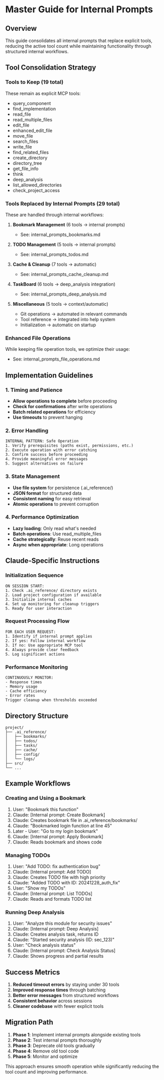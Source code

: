 # Master Guide for Internal Prompts

## Overview
This guide consolidates all internal prompts that replace explicit tools, reducing the active tool count while maintaining functionality through structured internal workflows.

## Tool Consolidation Strategy

### Tools to Keep (19 total)
These remain as explicit MCP tools:
- query_component
- find_implementation  
- read_file
- read_multiple_files
- edit_file
- enhanced_edit_file
- move_file
- search_files
- write_file
- find_related_files
- create_directory
- directory_tree
- get_file_info
- think
- deep_analysis
- list_allowed_directories
- check_project_access

### Tools Replaced by Internal Prompts (29 total)
These are handled through internal workflows:

1. **Bookmark Management** (6 tools → internal prompts)
   - See: internal_prompts_bookmarks.md

2. **TODO Management** (5 tools → internal prompts)
   - See: internal_prompts_todos.md

3. **Cache & Cleanup** (7 tools → automatic)
   - See: internal_prompts_cache_cleanup.md

4. **TaskBoard** (6 tools → deep_analysis integration)
   - See: internal_prompts_deep_analysis.md

5. **Miscellaneous** (5 tools → context/automatic)
   - Git operations → automated in relevant commands
   - Tool reference → integrated into help system
   - Initialization → automatic on startup

### Enhanced File Operations
While keeping file operation tools, we optimize their usage:
- See: internal_prompts_file_operations.md

## Implementation Guidelines

### 1. Timing and Patience
- **Allow operations to complete** before proceeding
- **Check for confirmations** after write operations
- **Batch related operations** for efficiency
- **Use timeouts** to prevent hanging

### 2. Error Handling
```
INTERNAL PATTERN: Safe Operation
1. Verify prerequisites (paths exist, permissions, etc.)
2. Execute operation with error catching
3. Confirm success before proceeding
4. Provide meaningful error messages
5. Suggest alternatives on failure
```

### 3. State Management
- **Use file system** for persistence (.ai_reference/)
- **JSON format** for structured data
- **Consistent naming** for easy retrieval
- **Atomic operations** to prevent corruption

### 4. Performance Optimization
- **Lazy loading**: Only read what's needed
- **Batch operations**: Use read_multiple_files
- **Cache strategically**: Reuse recent reads
- **Async when appropriate**: Long operations

## Claude-Specific Instructions

### Initialization Sequence
```
ON SESSION START:
1. Check .ai_reference/ directory exists
2. Load project configuration if available
3. Initialize internal caches
4. Set up monitoring for cleanup triggers
5. Ready for user interaction
```

### Request Processing Flow
```
FOR EACH USER REQUEST:
1. Identify if internal prompt applies
2. If yes: Follow internal workflow
3. If no: Use appropriate MCP tool
4. Always provide clear feedback
5. Log significant actions
```

### Performance Monitoring
```
CONTINUOUSLY MONITOR:
- Response times
- Memory usage  
- Cache efficiency
- Error rates
Trigger cleanup when thresholds exceeded
```

## Directory Structure

```
project/
├── .ai_reference/
│   ├── bookmarks/
│   ├── todos/
│   ├── tasks/
│   ├── cache/
│   ├── config/
│   └── logs/
├── src/
└── ...
```

## Example Workflows

### Creating and Using a Bookmark
1. User: "Bookmark this function"
2. Claude: [Internal prompt: Create Bookmark]
3. Claude: Creates bookmark file in .ai_reference/bookmarks/
4. Claude: "Bookmarked login function at line 45"
5. Later - User: "Go to my login bookmark"
6. Claude: [Internal prompt: Apply Bookmark]
7. Claude: Reads bookmark and shows code

### Managing TODOs
1. User: "Add TODO: fix authentication bug"
2. Claude: [Internal prompt: Add TODO]
3. Claude: Creates TODO file with high priority
4. Claude: "Added TODO with ID: 20241228_auth_fix"
5. User: "Show my TODOs"
6. Claude: [Internal prompt: List TODOs]
7. Claude: Reads and formats TODO list

### Running Deep Analysis
1. User: "Analyze this module for security issues"
2. Claude: [Internal prompt: Deep Analysis]
3. Claude: Creates analysis task, returns ID
4. Claude: "Started security analysis (ID: sec_123)"
5. User: "Check analysis status"
6. Claude: [Internal prompt: Check Analysis Status]
7. Claude: Shows progress and partial results

## Success Metrics

1. **Reduced timeout errors** by staying under 30 tools
2. **Improved response times** through batching
3. **Better error messages** from structured workflows
4. **Consistent behavior** across sessions
5. **Cleaner codebase** with fewer explicit tools

## Migration Path

1. **Phase 1**: Implement internal prompts alongside existing tools
2. **Phase 2**: Test internal prompts thoroughly
3. **Phase 3**: Deprecate old tools gradually
4. **Phase 4**: Remove old tool code
5. **Phase 5**: Monitor and optimize

This approach ensures smooth operation while significantly reducing the tool count and improving performance.